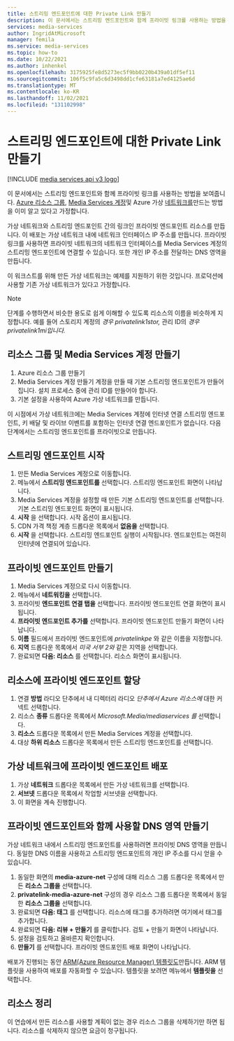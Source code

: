 ```yaml
---
title: 스트리밍 엔드포인트에 대한 Private Link 만들기
description: 이 문서에서는 스트리밍 엔드포인트와 함께 프라이빗 링크를 사용하는 방법을 보여줍니다. 가상 네트워크와 스트리밍 엔드포인트 간의 링크인 프라이빗 엔드포인트 리소스를 만듭니다. 이 배포는 가상 네트워크 내에 네트워크 인터페이스 IP 주소를 만듭니다. 프라이빗 링크를 사용하면 프라이빗 네트워크의 네트워크 인터페이스를 Media Services 계정의 스트리밍 엔드포인트에 연결할 수 있습니다. 또한 개인 IP 주소를 전달하는 DNS 영역을 만듭니다.
services: media-services
author: IngridAtMicrosoft
manager: femila
ms.service: media-services
ms.topic: how-to
ms.date: 10/22/2021
ms.author: inhenkel
ms.openlocfilehash: 3175925fe8d5273ec5f9bb0220b439a01df5ef11
ms.sourcegitcommit: 106f5c9fa5c6d3498dd1cfe63181a7ed4125ae6d
ms.translationtype: MT
ms.contentlocale: ko-KR
ms.lasthandoff: 11/02/2021
ms.locfileid: "131102998"
---
```

# <a name="create-a-private-link-for-a-streaming-endpoint"></a>스트리밍 엔드포인트에 대한 Private Link 만들기

[!INCLUDE [media services api v3 logo](./includes/v3-hr.md)]

이 문서에서는 스트리밍 엔드포인트와 함께 프라이빗 링크를 사용하는 방법을 보여줍니다. [Azure 리소스 그룹,](/azure-resource-manager/management/manage-resource-groups-portal) [Media Services 계정](account-create-how-to.md)및 Azure 가상 [네트워크를](/virtual-network/quick-create-portal)만드는 방법을 이미 알고 있다고 가정합니다.

가상 네트워크와 스트리밍 엔드포인트 간의 링크인 프라이빗 엔드포인트 리소스를 만듭니다. 이 배포는 가상 네트워크 내에 네트워크 인터페이스 IP 주소를 만듭니다. 프라이빗 링크를 사용하면 프라이빗 네트워크의 네트워크 인터페이스를 Media Services 계정의 스트리밍 엔드포인트에 연결할 수 있습니다. 또한 개인 IP 주소를 전달하는 DNS 영역을 만듭니다.

이 워크스트를 위해 만든 가상 네트워크는 예제를 지원하기 위한 것입니다.  프로덕션에 사용할 기존 가상 네트워크가 있다고 가정합니다.

> [!NOTE]
> 단계를 수행하면서 비슷한 용도로 쉽게 이해할 수 있도록 리소스의 이름을 비슷하게 지정합니다.  예를 들어 스토리지 계정의 *경우 privatelink1stor,* 관리 ID의 *경우 privatelink1mi입니다.*

## <a name="create-a-resource-group-and-a-media-services-account"></a>리소스 그룹 및 Media Services 계정 만들기

1. Azure 리소스 그룹 만들기
1. Media Services 계정 만들기  계정을 만들 때 기본 스트리밍 엔드포인트가 만들어집니다. 설치 프로세스 중에 관리 ID를 만들어야 합니다.
1. 기본 설정을 사용하여 Azure 가상 네트워크를 만듭니다.

이 시점에서 가상 네트워크에는 Media Services 계정에 인터넷 연결 스트리밍 엔드포인트, 키 배달 및 라이브 이벤트를 포함하는 인터넷 연결 엔드포인트가 없습니다.  다음 단계에서는 스트리밍 엔드포인트를 프라이빗으로 만듭니다.

## <a name="start-the-streaming-endpoint"></a>스트리밍 엔드포인트 시작

1. 만든 Media Services 계정으로 이동합니다.  
1. 메뉴에서 **스트리밍 엔드포인트를** 선택합니다. 스트리밍 엔드포인트 화면이 나타납니다.
1. Media Services 계정을 설정할 때 만든 기본 스트리밍 엔드포인트를 선택합니다.  기본 스트리밍 엔드포인트 화면이 표시됩니다.
1. **시작** 을 선택합니다. 시작 옵션이 표시됩니다.
1. CDN 가격 책정 계층 드롭다운 목록에서 **없음을** 선택합니다.
1. **시작** 을 선택합니다.  스트리밍 엔드포인트 실행이 시작됩니다. 엔드포인트는 여전히 인터넷에 연결되어 있습니다.

## <a name="create-a-private-endpoint"></a>프라이빗 엔드포인트 만들기

1. Media Services 계정으로 다시 이동합니다.
1. 메뉴에서 **네트워킹을** 선택합니다.
1. 프라이빗 **엔드포인트 연결 탭을** 선택합니다.  프라이빗 엔드포인트 연결 화면이 표시됩니다.
1. **프라이빗 엔드포인트 추가를** 선택합니다. 프라이빗 엔드포인트 만들기 화면이 나타납니다.
1. **이름** 필드에서 프라이빗 엔드포인트에 *privatelinkpe* 와 같은 이름을 지정합니다.
1. **지역** 드롭다운 목록에서 *미국 서부 2와* 같은 지역을 선택합니다.
1. 완료되면 **다음: 리소스** 를 선택합니다. 리소스 화면이 표시됩니다.

## <a name="assign-the-private-endpoint-to-a-resource"></a>리소스에 프라이빗 엔드포인트 할당

1. 연결 **방법** 라디오 단추에서 내 디렉터리 라디오 *단추에서 Azure 리소스에* 대한 커넥트 선택합니다.
1. 리소스 **종류** 드롭다운 목록에서 *Microsoft.Media/mediaservices 를* 선택합니다.
1. **리소스** 드롭다운 목록에서 만든 Media Services 계정을 선택합니다.
1. 대상 **하위 리소스** 드롭다운 목록에서 만든 스트리밍 엔드포인트를 선택합니다.

## <a name="deploy-the-private-endpoint-to-the-virtual-network"></a>가상 네트워크에 프라이빗 엔드포인트 배포

1. 가상 **네트워크** 드롭다운 목록에서 만든 가상 네트워크를 선택합니다.
1. **서브넷** 드롭다운 목록에서 작업할 서브넷을 선택합니다.
1. 이 화면을 계속 진행합니다.

## <a name="create-dns-zones-to-use-with-the-private-endpoint"></a>프라이빗 엔드포인트와 함께 사용할 DNS 영역 만들기

가상 네트워크 내에서 스트리밍 엔드포인트를 사용하려면 프라이빗 DNS 영역을 만듭니다. 동일한 DNS 이름을 사용하고 스트리밍 엔드포인트의 개인 IP 주소를 다시 얻을 수 있습니다.

1. 동일한 화면의 **media-azure-net** 구성에 대해 리소스 그룹 드롭다운 목록에서 만든 **리소스 그룹을** 선택합니다.
1. **privatelink-media-azure-net** 구성의 경우 리소스 그룹 드롭다운 목록에서 동일한 **리소스 그룹을** 선택합니다.
1. 완료되면 **다음: 태그** 를 선택합니다. 리소스에 태그를 추가하려면 여기에서 태그를 추가합니다.
1. 완료되면 **다음: 리뷰 + 만들기** 를 클릭합니다. 검토 + 만들기 화면이 나타납니다.
1. 설정을 검토하고 올바른지 확인합니다.
1. **만들기** 를 선택합니다. 프라이빗 엔드포인트 배포 화면이 나타납니다.

배포가 진행되는 동안 [ARM(Azure Resource Manager) 템플릿도](/azure-resource-manager/templates/overview)만듭니다. ARM 템플릿을 사용하여 배포를 자동화할 수 있습니다. 템플릿을 보려면 메뉴에서 **템플릿을** 선택합니다.

## <a name="clean-up-resources"></a>리소스 정리

이 연습에서 만든 리소스를 사용할 계획이 없는 경우 리소스 그룹을 삭제하기만 하면 됩니다. 리소스를 삭제하지 않으면 요금이 청구됩니다.